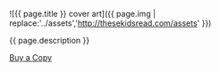 ![{{ page.title }} cover art]({{ page.img | replace:'../assets','http://thesekidsread.com/assets' }})

{{ page.description }}

[Buy a Copy]({{page.buy}})
